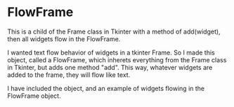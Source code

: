 # FlowFrame
This is a child of the Frame class in Tkinter with a method of add(widget), then all widgets flow in the FlowFrame.

I wanted text flow behavior of widgets in a tkinter Frame.  So I made this object, called a FlowFrame, which inherets
everything from the Frame class in Tkinter, but adds one method "add".  This way, whatever widgets are added to the frame,
they will flow like text.

I have included the object, and an example of widgets flowing in the FlowFrame object.
